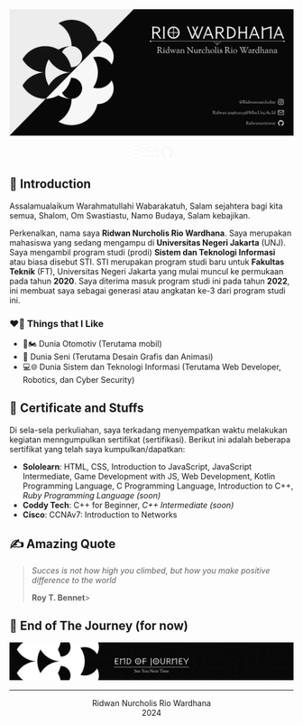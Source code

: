 <img src="./assets/Name Card.png" alt="user name card"/>

<p align="center">
    <a href="https://www.instagram.com/ridwannurcholisr/"><img width="24" src="./assets/instagram-icon.svg" alt="instagram icon and link"/></a>
    <a href="#"><img width="24" src="./assets/mail-icon.svg" alt="mail icon and link"/></a>
    <a href="https://github.com/ridwanurriowar"><img width="24" src="./assets/github-icon.svg" alt="github icon and link"/></a>
</p>

## 👋 Introduction

Assalamualaikum Warahmatullahi Wabarakatuh, Salam sejahtera bagi kita semua, Shalom, Om Swastiastu, Namo Budaya, Salam kebajikan.

Perkenalkan, nama saya **Ridwan Nurcholis Rio Wardhana**. Saya merupakan mahasiswa yang sedang mengampu di **Universitas Negeri Jakarta** (UNJ). Saya mengambil program studi (prodi) **Sistem dan Teknologi Informasi** atau biasa disebut STI. STI merupakan program studi baru untuk **Fakultas Teknik** (FT), Universitas Negeri Jakarta yang mulai muncul ke permukaan pada tahun **2020**. Saya diterima masuk program studi ini pada tahun **2022**, ini membuat saya sebagai generasi atau angkatan ke-3 dari program studi ini.

### ❤️‍🔥 Things that I Like

- 🚗🏍️ Dunia Otomotiv (Terutama mobil)
- 🎨 Dunia Seni (Terutama Desain Grafis dan Animasi)
- 💻🌐 Dunia Sistem dan Teknologi Informasi (Terutama Web Developer, Robotics, dan Cyber Security)

## 📄 Certificate and Stuffs

Di sela-sela perkuliahan, saya terkadang menyempatkan waktu melakukan kegiatan menngumpulkan sertifikat (sertifikasi). Berikut ini adalah beberapa sertifikat yang telah saya kumpulkan/dapatkan: 

- **Sololearn**: HTML, CSS, Introduction to JavaScript, JavaScript Intermediate, Game Development with JS, Web Development, Kotlin Programming Language, C Programming Language, Introduction to C++, _Ruby Programming Language (soon)_
- **Coddy Tech**: C++ for Beginner, _C++ Intermediate (soon)_
- **Cisco**: CCNAv7: Introduction to Networks

## ✍️ Amazing Quote

> _Succes is not how high you climbed, but how you make positive difference to the world_
>
> **Roy T. Bennet**>

## 🏁 End of The Journey (for now)

<img src="./assets/End Section.png" alt="end of journey image">

---

<p align="center">Ridwan Nurcholis Rio Wardhana
<br>
2024
</p>